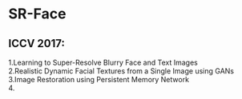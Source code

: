 # SR-Face
## ICCV 2017:
1.Learning to Super-Resolve Blurry Face and Text Images  
2.Realistic Dynamic Facial Textures from a Single Image using GANs  
3.Image Restoration using Persistent Memory Network  
4.

